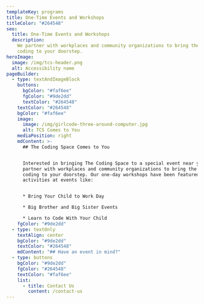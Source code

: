 ```yaml
---
templateKey: programs
title: One-Time Events and Workshops
titleColor: "#264548"
seo:
  title: One-Time Events and Workshops
  description:
    We partner with workplaces and community organizations to bring the fun of
    coding to your doorstep.
heroImage:
  image: /img/tcs-header.png
  alt: Accessibility name
pageBuilder:
  - type: textAndImageBlock
    buttons:
      bgColor: "#faf6ee"
      fgColor: "#9de2dd"
      textColor: "#264548"
    textColor: "#264548"
    bgColor: "#faf6ee"
    image:
      image: /img/girlcode-three-around-computer.jpg
      alt: TCS Comes to You
    mediaPosition: right
    mdContent: >-
      ## The Coding Space Comes to You


      Interested in bringing The Coding Space to a special event near you? We
      partner with workplaces and community organizations to bring the fun of
      coding to your doorstep. Our one-day workshops have been featured
      activities at events like:


      * Bring Your Child to Work Day

      * Big Brother and Big Sister Events

      * Learn to Code With Your Child
    fgColor: "#9de2dd"
  - type: textOnly
    textAlign: center
    bgColor: "#9de2dd"
    textColor: "#264548"
    mdContent: "## Have an event in mind?"
  - type: buttons
    bgColor: "#9de2dd"
    fgColor: "#264548"
    textColor: "#faf6ee"
    list:
      - title: Contact Us
        content: /contact-us
---
```

